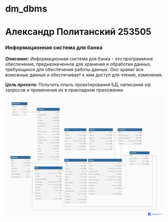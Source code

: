 # dm_dbms
# Александр Политанский 253505
### Информационная система для банка
***Описание:***
Информационная система для банка - это программное обеспечение, предназначенное для хранения и обработки данных, требующихся для обеспечения работы данных. Оно хранит все воможные данные и обеспечивает к ним доступ для чтения, изменения.

***Цель проекта:***
Получить опыть проектирования БД, написания sql запросов и применения их в прикладном приложении

![DataModels](data_diagram.png)